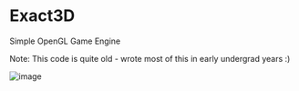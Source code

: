 # Exact3D
Simple OpenGL Game Engine

Note: This code is quite old - wrote most of this in early undergrad years :)

![image](http://www.freemancw.com/wp-content/uploads/2010/12/rt.jpg)
